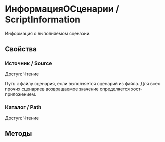 
# ИнформацияОСценарии / ScriptInformation

    
    
Информация о выполняемом сценарии.


  
  
## Свойства
    
### Источник / Source
Доступ: Чтение
    
    
Путь к файлу сценария, если выполняется сценарий из файла. Для всех прочих сценариев возвращаемое значение определяется хост-приложением.


  
  
### Каталог / Path
Доступ: Чтение
## Методы
    
